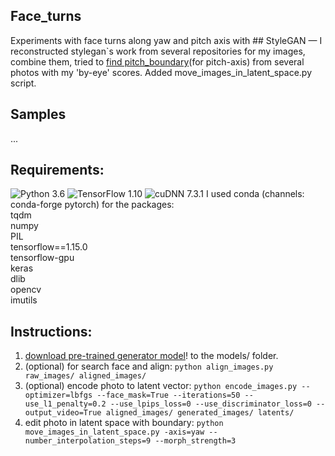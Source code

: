 ## Face_turns
Experiments with face turns along yaw and pitch axis with ## StyleGAN &mdash;
I reconstructed stylegan`s work from several repositories for my images, combine them, tried to [find pitch_boundary](https://colab.research.google.com/drive/1xBtH-c1hmhoZ6X8KIpxyYB1li3x38ipE?usp=sharing)(for pitch-axis) from several photos with my 'by-eye' scores. Added move_images_in_latent_space.py script. 

## Samples
...


## Requirements:
![Python 3.6](https://img.shields.io/badge/python-3.6-green.svg?style=plastic)
![TensorFlow 1.10](https://img.shields.io/badge/tensorflow-1.10-green.svg?style=plastic)
![cuDNN 7.3.1](https://img.shields.io/badge/cudnn-7.3.1-green.svg?style=plastic)
I used conda (channels: conda-forge pytorch) for the packages:<br>
tqdm <br>
numpy <br>
PIL <br>
tensorflow==1.15.0 <br>
tensorflow-gpu <br>
keras <br>
dlib <br>
opencv <br>
imutils <br>

## Instructions:
1) [download pre-trained generator model](https://drive.google.com/uc?id=1MEGjdvVpUsu1jB4zrXZN7Y4kBBOzizDQ)! to the models/ folder.
2) (optional) for search face and align:
```python align_images.py raw_images/ aligned_images/```
3) (optional) encode photo to latent vector:
```python encode_images.py --optimizer=lbfgs --face_mask=True --iterations=50 --use_l1_penalty=0.2 --use_lpips_loss=0 --use_discriminator_loss=0 --output_video=True aligned_images/ generated_images/ latents/```
4) edit photo in latent space with boundary: 
```python move_images_in_latent_space.py -axis=yaw --number_interpolation_steps=9 --morph_strength=3```
